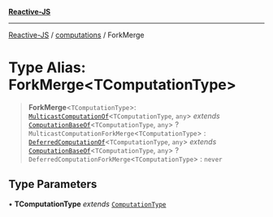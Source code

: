 [**Reactive-JS**](../../README.md)

***

[Reactive-JS](../../README.md) / [computations](../README.md) / ForkMerge

# Type Alias: ForkMerge\<TComputationType\>

> **ForkMerge**\<`TComputationType`\>: [`MulticastComputationOf`](MulticastComputationOf.md)\<`TComputationType`, `any`\> *extends* [`ComputationBaseOf`](ComputationBaseOf.md)\<`TComputationType`, `any`\> ? `MulticastComputationForkMerge`\<`TComputationType`\> : [`DeferredComputationOf`](DeferredComputationOf.md)\<`TComputationType`, `any`\> *extends* [`ComputationBaseOf`](ComputationBaseOf.md)\<`TComputationType`, `any`\> ? `DeferredComputationForkMerge`\<`TComputationType`\> : `never`

## Type Parameters

• **TComputationType** *extends* [`ComputationType`](ComputationType.md)
